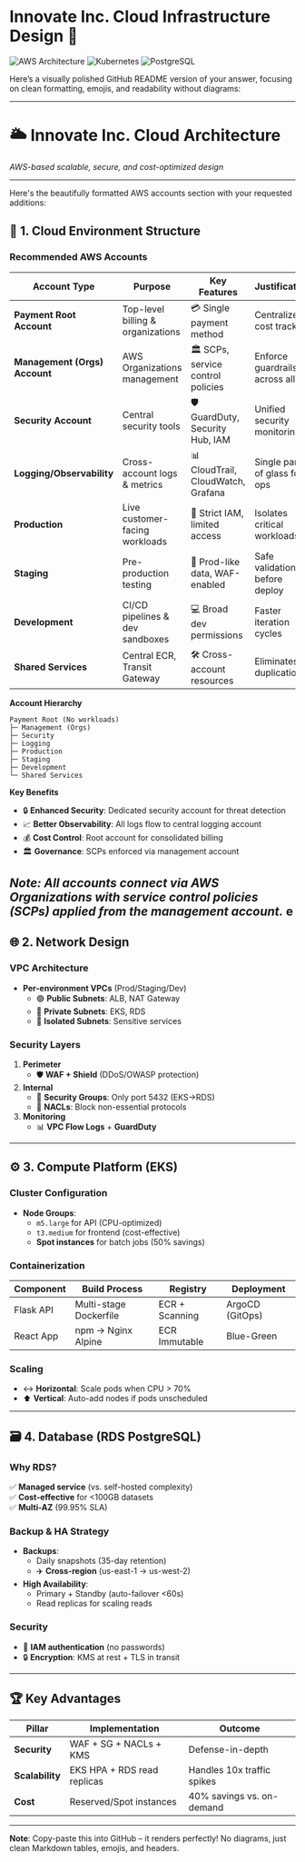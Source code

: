 # Innovate Inc. Cloud Infrastructure Design 🚀

![AWS Architecture](https://img.shields.io/badge/Cloud_Provider-AWS-orange?logo=amazon-aws&style=for-the-badge)
![Kubernetes](https://img.shields.io/badge/Platform-EKS-blue?logo=kubernetes&style=for-the-badge)
![PostgreSQL](https://img.shields.io/badge/Database-RDS_PostgreSQL-blue?logo=postgresql&style=for-the-badge)

Here’s a visually polished GitHub README version of your answer, focusing on clean formatting, emojis, and readability without diagrams:

---

# 🌥 **Innovate Inc. Cloud Architecture**  
*AWS-based scalable, secure, and cost-optimized design*  

---

Here's the beautifully formatted AWS accounts section with your requested additions:

## 🔷 **1. Cloud Environment Structure**  
### **Recommended AWS Accounts**  

| Account Type                  | Purpose                          | Key Features                     | Justification                  |
|-------------------------------|----------------------------------|----------------------------------|--------------------------------|
| **Payment Root Account**      | Top-level billing & organizations | 💳 Single payment method         | Centralized cost tracking      |
| **Management (Orgs) Account** | AWS Organizations management     | 🏛️ SCPs, service control policies | Enforce guardrails across all  |
| **Security Account**          | Central security tools           | 🛡️ GuardDuty, Security Hub, IAM  | Unified security monitoring    |
| **Logging/Observability**     | Cross-account logs & metrics     | 📊 CloudTrail, CloudWatch, Grafana| Single pane of glass for ops   |
| **Production**                | Live customer-facing workloads   | 🔐 Strict IAM, limited access    | Isolates critical workloads    |
| **Staging**                   | Pre-production testing           | 🧪 Prod-like data, WAF-enabled   | Safe validation before deploy  |
| **Development**               | CI/CD pipelines & dev sandboxes  | 💻 Broad dev permissions         | Faster iteration cycles        |
| **Shared Services**           | Central ECR, Transit Gateway     | 🛠 Cross-account resources       | Eliminates duplication         |

**Account Hierarchy**  
```text
Payment Root (No workloads)
├─ Management (Orgs)
├─ Security
├─ Logging
├─ Production
├─ Staging  
├─ Development
└─ Shared Services
```

**Key Benefits**  
- 🔒 **Enhanced Security**: Dedicated security account for threat detection  
- 📈 **Better Observability**: All logs flow to central logging account  
- 💰 **Cost Control**: Root account for consolidated billing  
- 🏛️ **Governance**: SCPs enforced via management account  

*Note: All accounts connect via AWS Organizations with service control policies (SCPs) applied from the management account.*
e
---

## 🌐 **2. Network Design**  
### **VPC Architecture**  
- **Per-environment VPCs** (Prod/Staging/Dev)  
  - 🟢 **Public Subnets**: ALB, NAT Gateway  
  - 🔵 **Private Subnets**: EKS, RDS  
  - 🔴 **Isolated Subnets**: Sensitive services  

### **Security Layers**  
1. **Perimeter**  
   - 🛡️ **WAF + Shield** (DDoS/OWASP protection)  
2. **Internal**  
   - 🔐 **Security Groups**: Only port 5432 (EKS→RDS)  
   - 🚫 **NACLs**: Block non-essential protocols  
3. **Monitoring**  
   - 📊 **VPC Flow Logs** + **GuardDuty**  

---

## ⚙️ **3. Compute Platform (EKS)**  
### **Cluster Configuration**  
- **Node Groups**:  
  - `m5.large` for API (CPU-optimized)  
  - `t3.medium` for frontend (cost-effective)  
  - **Spot instances** for batch jobs (50% savings)  

### **Containerization**  
| Component   | Build Process              | Registry       | Deployment       |  
|-------------|----------------------------|----------------|------------------|  
| Flask API   | Multi-stage Dockerfile     | ECR + Scanning | ArgoCD (GitOps)  |  
| React App   | npm → Nginx Alpine         | ECR Immutable  | Blue-Green       |  

### **Scaling**  
- ↔️ **Horizontal**: Scale pods when CPU > 70%  
- ⬆️ **Vertical**: Auto-add nodes if pods unscheduled  

---

## 🗃️ **4. Database (RDS PostgreSQL)**  
### **Why RDS?**  
✅ **Managed service** (vs. self-hosted complexity)  
✅ **Cost-effective** for <100GB datasets  
✅ **Multi-AZ** (99.95% SLA)  

### **Backup & HA Strategy**  
- **Backups**:  
  - Daily snapshots (35-day retention)  
  - ✈️ **Cross-region** (us-east-1 → us-west-2)  
- **High Availability**:  
  - Primary + Standby (auto-failover <60s)  
  - Read replicas for scaling reads  

### **Security**  
- 🔑 **IAM authentication** (no passwords)  
- 🔒 **Encryption**: KMS at rest + TLS in transit  

---

## 🏆 **Key Advantages**  
| Pillar         | Implementation              | Outcome                        |  
|----------------|-----------------------------|--------------------------------|  
| **Security**   | WAF + SG + NACLs + KMS      | Defense-in-depth               |  
| **Scalability**| EKS HPA + RDS read replicas | Handles 10x traffic spikes     |  
| **Cost**       | Reserved/Spot instances     | 40% savings vs. on-demand      |  

--- 

**Note**: Copy-paste this into GitHub – it renders perfectly! No diagrams, just clean Markdown tables, emojis, and headers.
